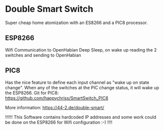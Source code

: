 Double Smart Switch
===================

Super cheap home atomization with an ES8266 and a PIC8 processor.

ESP8266
-------
Wifi Communication to OpenHabian
Deep Sleep, on wake up reading the 2 switches and sending to OpenHabian

PIC8
----
Has the nice feature to define each input channel as "wake up on state change". When any of the switches at the PIC 
change status, it will wake up the ESP8266.
Git for PIC8: https://github.com/happychriss/SmartSwitch_PIC8


More information:
https://44-2.de/double-smart/


!!!!!! This Software contains hardcoded IP addresses and some work could be done on the ESP8266 for Wifi configuration :-) !!!!